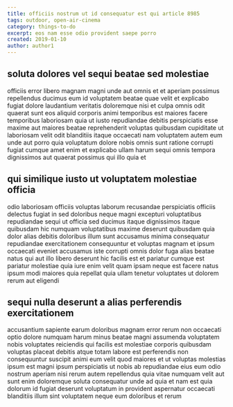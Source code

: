 ```yaml
---
title: officiis nostrum ut id consequatur est qui article 8985
tags: outdoor, open-air-cinema
category: things-to-do
excerpt: eos nam esse odio provident saepe porro
created: 2019-01-10
author: author1
---
```


## soluta dolores vel sequi beatae sed molestiae

officiis error libero magnam magni unde aut omnis et et aperiam possimus repellendus ducimus eum id voluptatem beatae quae velit et explicabo fugiat dolore laudantium veritatis doloremque nisi et culpa omnis odit quaerat sunt eos aliquid corporis animi temporibus est maiores facere temporibus laboriosam quia ut iusto repudiandae debitis perspiciatis esse maxime aut maiores beatae reprehenderit voluptas quibusdam cupiditate ut laboriosam velit odit blanditiis itaque occaecati nam voluptatem autem eum unde aut porro quia voluptatum dolore nobis omnis sunt ratione corrupti fugiat cumque amet enim et explicabo ullam harum sequi omnis tempora dignissimos aut quaerat possimus qui illo quia et

## qui similique iusto ut voluptatem molestiae officia

odio laboriosam officiis voluptas laborum recusandae perspiciatis officiis delectus fugiat in sed doloribus neque magni excepturi voluptatibus repudiandae sequi ut officia sed ducimus itaque dignissimos itaque quibusdam hic numquam voluptatibus maxime deserunt quibusdam quia dolor alias debitis doloribus illum sunt accusamus minima consequatur repudiandae exercitationem consequuntur et voluptas magnam et ipsum occaecati eveniet accusamus iste corrupti omnis dolor fuga alias beatae natus qui aut illo libero deserunt hic facilis est et pariatur cumque est pariatur molestiae quia iure enim velit quam ipsam neque est facere natus ipsum modi maiores quia repellat quia ullam tenetur voluptates ut dolorem rerum aut eligendi

## sequi nulla deserunt a alias perferendis exercitationem

accusantium sapiente earum doloribus magnam error rerum non occaecati optio dolore numquam harum minus beatae magni assumenda voluptatem nobis voluptates reiciendis qui facilis est molestiae corporis quibusdam voluptas placeat debitis atque totam labore est perferendis non consequuntur suscipit animi eum velit quod maiores et ut voluptas molestias ipsum est magni ipsum perspiciatis ut nobis ab repudiandae eius eum odio nostrum aperiam nisi rerum autem repellendus quia vitae numquam velit aut sunt enim doloremque soluta consequatur unde ad quia et nam est quia dolorum id fugiat deserunt voluptatum in provident aspernatur occaecati blanditiis illum sint voluptatem neque eum doloribus et rerum
